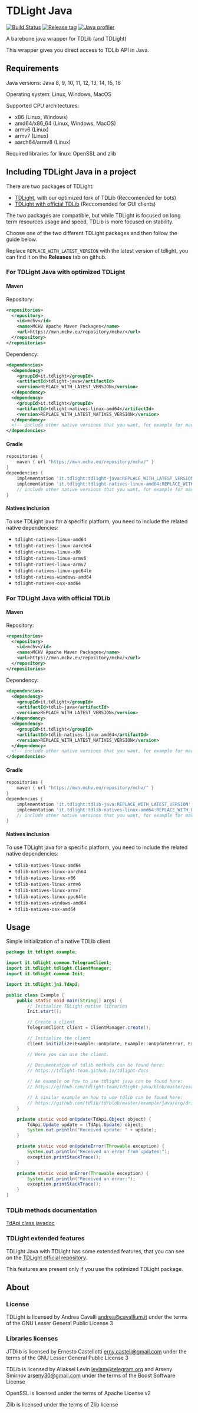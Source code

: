 TDLight Java
====================

[![Build Status](https://img.shields.io/github/workflow/status/tdlight-team/tdlight-java/Maven%20Package?style=flat-square)](https://travis-ci.com/tdlight-team/tdlight-java-natives)
[![Release tag](https://img.shields.io/github/v/release/tdlight-team/tdlight-java.svg?include_prereleases&style=flat-square)](https://github.com/tdlight-team/tdlight-java/releases)
[![Java profiler](https://local.cavallium.it/mirrors/jprofiler-logo/jprofiler-logo-badge.svg)](https://www.ej-technologies.com/products/jprofiler/overview.html)

A barebone java wrapper for TDLib (and TDLight)

This wrapper gives you direct access to TDLib API in Java.

## Requirements
Java versions: Java 8, 9, 10, 11, 12, 13, 14, 15, 16

Operating system: Linux, Windows, MacOS

Supported CPU architectures:
  - x86 (Linux, Windows)
  - amd64/x86_64 (Linux, Windows, MacOS)
  - armv6 (Linux)
  - armv7 (Linux)
  - aarch64/armv8 (Linux)

Required libraries for linux: OpenSSL and zlib

## Including TDLight Java in a project

There are two packages of TDLight:
  - [TDLight](#For-TDLight-Java-with-optimized-TDLight), with our optimized fork of TDLib (Reccomended for bots)
  - [TDLight with official TDLib](#For-TDLight-Java-with-official-TDLib) (Reccomended for GUI clients)

The two packages are compatible, but while TDLight is focused on long term resources usage and speed, TDLib is more focused on stability.

Choose one of the two different TDLight packages and then follow the guide below.

Replace `REPLACE_WITH_LATEST_VERSION` with the latest version of tdlight, you can find it on the **Releases** tab on github.
### For TDLight Java with optimized TDLight
#### Maven
Repository:
```xml
<repositories>
  <repository>
    <id>mchv</id>
    <name>MCHV Apache Maven Packages</name>
    <url>https://mvn.mchv.eu/repository/mchv/</url>
  </repository>
</repositories>
```
Dependency:
```xml
<dependencies>
  <dependency>
    <groupId>it.tdlight</groupId>
    <artifactId>tdlight-java</artifactId>
    <version>REPLACE_WITH_LATEST_VERSION</version>
  </dependency>
  <dependency>
    <groupId>it.tdlight</groupId>
    <artifactId>tdlight-natives-linux-amd64</artifactId>
    <version>REPLACE_WITH_LATEST_NATIVES_VERSION</version>
  </dependency>
  <!-- include other native versions that you want, for example for macos, windows, and other architectures here -->
</dependencies>
```
#### Gradle
```groovy
repositories {
    maven { url "https://mvn.mchv.eu/repository/mchv/" }
}
dependencies {
    implementation 'it.tdlight:tdlight-java:REPLACE_WITH_LATEST_VERSION'
    implementation 'it.tdlight:tdlight-natives-linux-amd64:REPLACE_WITH_LATEST_NATIVES_VERSION'
    // include other native versions that you want, for example for macos, windows, and other architectures here
}
```
#### Natives inclusion
To use TDLight java for a specific platform, you need to include the related native dependencies:
- `tdlight-natives-linux-amd64`
- `tdlight-natives-linux-aarch64`
- `tdlight-natives-linux-x86`
- `tdlight-natives-linux-armv6`
- `tdlight-natives-linux-armv7`
- `tdlight-natives-linux-ppc64le`
- `tdlight-natives-windows-amd64`
- `tdlight-natives-osx-amd64`

### For TDLight Java with official TDLib
#### Maven
Repository:
```xml
<repositories>
  <repository>
    <id>mchv</id>
    <name>MCHV Apache Maven Packages</name>
    <url>https://mvn.mchv.eu/repository/mchv/</url>
  </repository>
</repositories>
```
Dependency:
```xml
<dependencies>
  <dependency>
    <groupId>it.tdlight</groupId>
    <artifactId>tdlib-java</artifactId>
    <version>REPLACE_WITH_LATEST_VERSION</version>
  </dependency>
  <dependency>
    <groupId>it.tdlight</groupId>
    <artifactId>tdlib-natives-linux-amd64</artifactId>
    <version>REPLACE_WITH_LATEST_NATIVES_VERSION</version>
  </dependency>
  <!-- include other native versions that you want, for example for macos, windows, and other architectures here -->
</dependencies>
```
#### Gradle
```groovy
repositories {
    maven { url "https://mvn.mchv.eu/repository/mchv/" }
}
dependencies {
    implementation 'it.tdlight:tdlib-java:REPLACE_WITH_LATEST_VERSION'
    implementation 'it.tdlight:tdlib-natives-linux-amd64:REPLACE_WITH_LATEST_NATIVES_VERSION'
    // include other native versions that you want, for example for macos, windows, and other architectures here
}
```
#### Natives inclusion
To use TDLight java for a specific platform, you need to include the related native dependencies:
- `tdlib-natives-linux-amd64`
- `tdlib-natives-linux-aarch64`
- `tdlib-natives-linux-x86`
- `tdlib-natives-linux-armv6`
- `tdlib-natives-linux-armv7`
- `tdlib-natives-linux-ppc64le`
- `tdlib-natives-windows-amd64`
- `tdlib-natives-osx-amd64`

## Usage
Simple initialization of a native TDLib client
```java
package it.tdlight.example;

import it.tdlight.common.TelegramClient;
import it.tdlight.tdlight.ClientManager;
import it.tdlight.common.Init;

import it.tdlight.jni.TdApi;

public class Example {
    public static void main(String[] args) {
        // Initialize TDLight native libraries
        Init.start();

        // Create a client
        TelegramClient client = ClientManager.create();

        // Initialize the client
        client.initialize(Example::onUpdate, Example::onUpdateError, Example::onError);

        // Here you can use the client.

        // Documentation of tdlib methods can be found here:
        // https://tdlight-team.github.io/tdlight-docs
      
        // An example on how to use tdlight java can be found here:
        // https://github.com/tdlight-team/tdlight-java/blob/master/example/src/main/java/it.tdlight.example/Example.java

        // A similar example on how to use tdlib can be found here:
        // https://github.com/tdlib/td/blob/master/example/java/org/drinkless/tdlib/example/Example.java
    }

    private static void onUpdate(TdApi.Object object) {
        TdApi.Update update = (TdApi.Update) object;
        System.out.println("Received update: " + update);
    }

    private static void onUpdateError(Throwable exception) {
        System.out.println("Received an error from updates:");
        exception.printStackTrace();
    }

    private static void onError(Throwable exception) {
        System.out.println("Received an error:");
        exception.printStackTrace();
    }
}
```

### TDLib methods documentation
[TdApi class javadoc](https://tdlight-team.github.io/tdlight-docs)

### TDLight extended features
TDLight Java with TDLight has some extended features, that you can see on the [TDLight official repository](https://github.com/tdlight-team/tdlight).

This features are present only if you use the optimized TDLight package.

## About
### License
TDLight is licensed by Andrea Cavalli <andrea@cavallium.it> under the terms of the GNU Lesser General Public License 3

### Libraries licenses

JTDlib is licensed by Ernesto Castellotti <erny.castell@gmail.com> under the terms of the GNU Lesser General Public License 3

TDLib is licensed by Aliaksei Levin <levlam@telegram.org> and Arseny Smirnov <arseny30@gmail.com> under the terms of the Boost Software License				

OpenSSL is licensed under the terms of Apache License v2

Zlib is licensed under the terms of Zlib license
